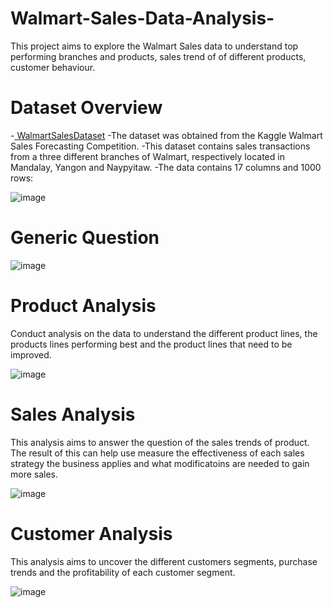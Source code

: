 # Walmart-Sales-Data-Analysis-
This project aims to explore the Walmart Sales data to understand top performing branches and products, sales trend of of different products, customer behaviour. 

# Dataset Overview

-<a href ="https://github.com/NaingLinnPhyoe28/Walmart-Sales-Data-Analysis-/commit/8813535c659d62aa831adbeab75a50f4e224080a"> WalmartSalesDataset</a>
-The dataset was obtained from the Kaggle Walmart Sales Forecasting Competition. 
-This dataset contains sales transactions from a three different branches of Walmart, respectively located in Mandalay, Yangon and Naypyitaw. 
-The data contains 17 columns and 1000 rows:


![image](https://github.com/user-attachments/assets/81af3c5b-c5a2-4f28-9c26-286a58e5d9e9)

# Generic Question
![image](https://github.com/user-attachments/assets/271acb39-4c53-4051-a98d-5301a43e821e)


# Product Analysis
Conduct analysis on the data to understand the different product lines, the products lines performing best and the product lines that need to be improved.

![image](https://github.com/user-attachments/assets/2dfa3b36-fe99-46fe-a177-72bf3101dbc1)


# Sales Analysis
This analysis aims to answer the question of the sales trends of product. The result of this can help use measure the effectiveness of each sales strategy the business applies and what modificatoins are needed to gain more sales.

![image](https://github.com/user-attachments/assets/85604cc2-60e3-4bd6-af91-0f7cfa7930b4)


# Customer Analysis
This analysis aims to uncover the different customers segments, purchase trends and the profitability of each customer segment.

![image](https://github.com/user-attachments/assets/1944c8dc-9dec-4fd8-a805-10e3ec2baa39)

